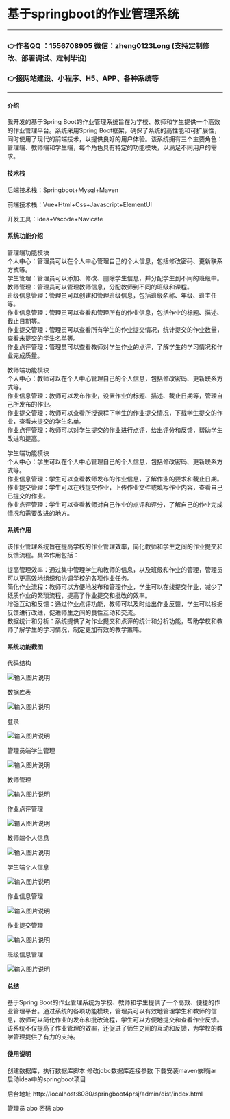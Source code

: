 # 基于springboot的作业管理系统

---
### 👉作者QQ ：1556708905 微信：zheng0123Long (支持定制修改、部署调试、定制毕设)

### 👉接网站建设、小程序、H5、APP、各种系统等

---

#### 介绍

我开发的基于Spring Boot的作业管理系统旨在为学校、教师和学生提供一个高效的作业管理平台。系统采用Spring Boot框架，确保了系统的高性能和可扩展性，同时使用了现代的前端技术，以提供良好的用户体验。该系统拥有三个主要角色：管理端、教师端和学生端，每个角色具有特定的功能模块，以满足不同用户的需求。

#### 技术栈

后端技术栈：Springboot+Mysql+Maven

前端技术栈：Vue+Html+Css+Javascript+ElementUI

开发工具：Idea+Vscode+Navicate

#### 系统功能介绍

管理端功能模块  
个人中心：管理员可以在个人中心管理自己的个人信息，包括修改密码、更新联系方式等。  
学生管理：管理员可以添加、修改、删除学生信息，并分配学生到不同的班级中。  
教师管理：管理员可以管理教师信息，分配教师到不同的班级和课程。  
班级信息管理：管理员可以创建和管理班级信息，包括班级名称、年级、班主任等。  
作业信息管理：管理员可以查看和管理所有的作业信息，包括作业的标题、描述、截止日期等。  
作业提交管理：管理员可以查看所有学生的作业提交情况，统计提交的作业数量，查看未提交的学生名单等。  
作业点评管理：管理员可以查看教师对学生作业的点评，了解学生的学习情况和作业完成质量。  

教师端功能模块   
个人中心：教师可以在个人中心管理自己的个人信息，包括修改密码、更新联系方式等。  
作业信息管理：教师可以发布作业，设置作业的标题、描述、截止日期等，管理自己所发布的作业。  
作业提交管理：教师可以查看所授课程下学生的作业提交情况，下载学生提交的作业，查看未提交的学生名单。  
作业点评管理：教师可以对学生提交的作业进行点评，给出评分和反馈，帮助学生改进和提高。  

学生端功能模块  
个人中心：学生可以在个人中心管理自己的个人信息，包括修改密码、更新联系方式等。  
作业信息管理：学生可以查看教师发布的作业信息，了解作业的要求和截止日期。  
作业提交管理：学生可以在线提交作业，上传作业文件或填写作业内容，查看自己已提交的作业。  
作业点评管理：学生可以查看教师对自己作业的点评和评分，了解自己的作业完成情况和需要改进的地方。  

#### 系统作用

该作业管理系统旨在提高学校的作业管理效率，简化教师和学生之间的作业提交和反馈流程。具体作用包括：

提高管理效率：通过集中管理学生和教师的信息，以及班级和作业的管理，管理员可以更高效地组织和协调学校的各项作业任务。  
简化作业流程：教师可以方便地发布和管理作业，学生可以在线提交作业，减少了纸质作业的繁琐流程，提高了作业提交和批改的效率。  
增强互动和反馈：通过作业点评功能，教师可以及时给出作业反馈，学生可以根据反馈进行改进，促进师生之间的良性互动和交流。  
数据统计和分析：系统提供了对作业提交和点评的统计和分析功能，帮助学校和教师了解学生的学习情况，制定更加有效的教学策略。  

#### 系统功能截图

代码结构

![输入图片说明](images/d01b0adbd1657f13cfd999929d4d52a.png)

数据库表

![输入图片说明](images/d5c200e1b6c8b83e3f186a4b8dc9232.png)

登录

![输入图片说明](images/2760a37ac36b31da4fc55f3c033b596.png)

管理员端学生管理

![输入图片说明](images/7dbb72f25900eae74193492ea767e43.png)

教师管理

![输入图片说明](images/f8b514a5c346224288ff4795d5b6b28.png)

作业点评管理

![输入图片说明](images/44c80272f19e570ced2b3136bdf8984.png)

教师端个人信息

![输入图片说明](images/8682bd68b641c403ae25637c46e91ea.png)

学生端个人信息

![输入图片说明](images/a34f3b3162bd2cf4ce921f76d3466bf.png)

作业信息管理

![输入图片说明](images/11548ac0e98f8c0db97c65630fc4d33.png)

作业提交管理

![输入图片说明](images/a1c82171981e0f2e1289a839237eec4.png)

班级信息管理

![输入图片说明](images/60902bf063487d7aa0e079bf08dfb49.png)

#### 总结

基于Spring Boot的作业管理系统为学校、教师和学生提供了一个高效、便捷的作业管理平台。通过系统的各项功能模块，管理员可以有效地管理学生和教师的信息，教师可以简化作业的发布和批改流程，学生可以方便地提交和查看作业反馈。该系统不仅提高了作业管理的效率，还促进了师生之间的互动和反馈，为学校的教学管理提供了有力的支持。

#### 使用说明

创建数据库，执行数据库脚本 修改jdbc数据库连接参数 下载安装maven依赖jar 启动idea中的springboot项目

后台地址
http://localhost:8080/springboot4prsj/admin/dist/index.html

管理员  abo 密码 abo
